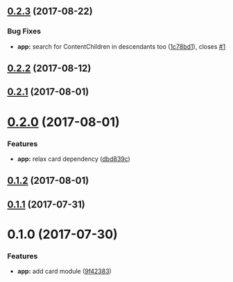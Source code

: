 <a name="0.2.3"></a>
## [0.2.3](https://github.com/ihym/ngx-card/compare/v0.2.2...v0.2.3) (2017-08-22)


### Bug Fixes

* **app:** search for ContentChildren in descendants too ([1c78bd1](https://github.com/ihym/ngx-card/commit/1c78bd1)), closes [#1](https://github.com/ihym/ngx-card/issues/1)



<a name="0.2.2"></a>
## [0.2.2](https://github.com/ihym/ngx-card/compare/v0.2.1...v0.2.2) (2017-08-12)



<a name="0.2.1"></a>
## [0.2.1](https://github.com/ihym/ngx-card/compare/v0.2.0...v0.2.1) (2017-08-01)



<a name="0.2.0"></a>
# [0.2.0](https://github.com/ihym/ngx-card/compare/v0.1.2...v0.2.0) (2017-08-01)


### Features

* **app:** relax card dependency ([dbd839c](https://github.com/ihym/ngx-card/commit/dbd839c))



<a name="0.1.2"></a>
## [0.1.2](https://github.com/ihym/ngx-card/compare/v0.1.0...v0.1.2) (2017-08-01)



<a name="0.1.1"></a>
## [0.1.1](https://github.com/ihym/ngx-card/compare/v0.1.0...v0.1.1) (2017-07-31)



<a name="0.1.0"></a>
# 0.1.0 (2017-07-30)


### Features

* **app:** add card module ([9f42383](https://github.com/ihym/ngx-card/commit/9f42383))



